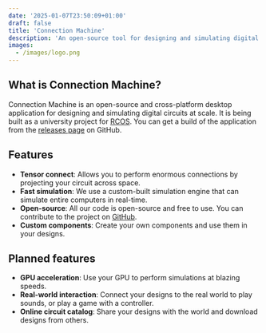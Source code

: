 ```yaml
---
date: '2025-01-07T23:50:09+01:00'
draft: false
title: 'Connection Machine'
description: 'An open-source tool for designing and simulating digital circuits at scale.'
images:
  - /images/logo.png
---
```


## What is Connection Machine?

Connection Machine is an open-source and cross-platform desktop application for designing and simulating digital circuits at scale. It is being built as a university project for [RCOS](https://handbook.rcos.io/#/?id=main). You can get a build of the application from the [releases page](https://github.com/Martian-Technologies/Logic-Graph-Creator/releases/) on GitHub.

## Features

- **Tensor connect**: Allows you to perform enormous connections by projecting your circuit across space.
- **Fast simulation**: We use a custom-built simulation engine that can simulate entire computers in real-time.
- **Open-source**: All our code is open-source and free to use. You can contribute to the project on [GitHub](https://github.com/Martian-Technologies/Logic-Graph-Creator).
- **Custom components**: Create your own components and use them in your designs.

## Planned features

- **GPU acceleration**: Use your GPU to perform simulations at blazing speeds.
- **Real-world interaction**: Connect your designs to the real world to play sounds, or play a game with a controller.
- **Online circuit catalog**: Share your designs with the world and download designs from others.

